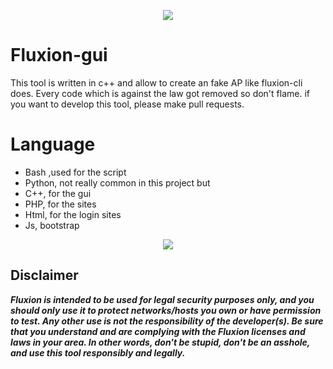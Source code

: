 
<p align="center"><img src="https://github.com/deltaxflux/fluxion-gui/blob/master/logos/logo2.jpg?raw=true" /></p>

# Fluxion-gui
This tool is written in c++ and allow to create an fake AP like fluxion-cli does. Every code which is against the law got removed so don't flame. 
if you want to develop this tool, please make pull requests. 

# Language
* Bash ,used for the script
* Python, not really common in this project but 
* C++, for the gui 
* PHP, for the sites 
* Html, for the login sites
* Js, bootstrap 

<p align="center"><img src="https://github.com/deltaxflux/fluxion-gui/blob/master/logos/Pre.png?raw=true" /></p>

## Disclaimer

***Fluxion is intended to be used for legal security purposes only, and you should only use it to protect networks/hosts you own or have permission to test. Any other use is not the responsibility of the developer(s).  Be sure that you understand and are complying with the Fluxion licenses and laws in your area.  In other words, don't be stupid, don't be an asshole, and use this tool responsibly and legally.***
